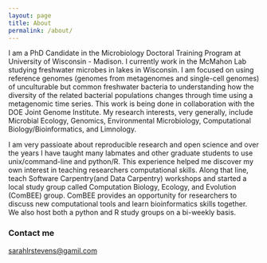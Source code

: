 ```yaml
---
layout: page
title: About
permalink: /about/
---
```


I am a PhD Candidate in the Microbiology Doctoral Training Program at University of Wisconsin - Madison. I currently work in the McMahon Lab studying freshwater microbes in lakes in Wisconsin. I am focused on using reference genomes (genomes from metagenomes and single-cell genomes) of unculturable but common freshwater bacteria to understanding how the diversity of the related bacterial populations changes through time using a metagenomic time series. This work is being done in collaboration with the DOE Joint Genome Institute. My research interests, very generally, include Microbial Ecology, Genomics, Environmental Microbiology, Computational Biology/Bioinformatics, and Limnology.

I am very passioate about reproducible research and open science and over the years I have taught many labmates and other graduate students to use unix/command-line and python/R. This experience helped me discover my own interest in teaching researchers computational skills. Along that line, teach Software Carpentry(and Data Carpentry) workshops and started a local study group called Computation Biology, Ecology, and Evolution (ComBEE) group. ComBEE provides an opportunity for researchers to discuss new computational tools and learn bioinformatics skills together. We also host both a python and R study groups on a bi-weekly basis.

### Contact me

[sarahlrstevens@gamil.com](mailto:sarahlrstevens@gamil.com)
